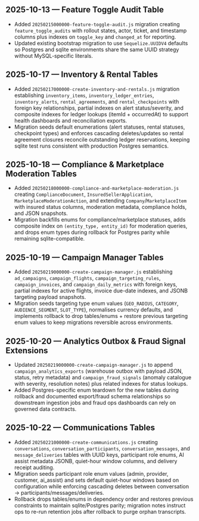 ## 2025-10-13 — Feature Toggle Audit Table
- Added `20250215000000-feature-toggle-audit.js` migration creating `feature_toggle_audits` with rollout states, actor, ticket, and timestamp columns plus indexes on `toggle_key` and `changed_at` for reporting.
- Updated existing bootstrap migration to use `Sequelize.UUIDV4` defaults so Postgres and sqlite environments share the same UUID strategy without MySQL-specific literals.

## 2025-10-17 — Inventory & Rental Tables
- Added `20250217000000-create-inventory-and-rentals.js` migration establishing `inventory_items`, `inventory_ledger_entries`, `inventory_alerts`, `rental_agreements`, and `rental_checkpoints` with foreign key relationships, partial indexes on alert status/severity, and composite indexes for ledger lookups (itemId + occurredAt) to support health dashboards and reconciliation exports.
- Migration seeds default enumerations (alert statuses, rental statuses, checkpoint types) and enforces cascading deletes/updates so rental agreement closures reconcile outstanding ledger reservations, keeping sqlite test runs consistent with production Postgres semantics.

## 2025-10-18 — Compliance & Marketplace Moderation Tables
- Added `20250218000000-compliance-and-marketplace-moderation.js` creating `ComplianceDocument`, `InsuredSellerApplication`, `MarketplaceModerationAction`, and extending `Company`/`MarketplaceItem` with insured status columns, moderation metadata, compliance holds, and JSON snapshots.
- Migration backfills enums for compliance/marketplace statuses, adds composite index on `(entity_type, entity_id)` for moderation queries, and drops enum types during rollback for Postgres parity while remaining sqlite-compatible.

## 2025-10-19 — Campaign Manager Tables
- Added `20250219000000-create-campaign-manager.js` establishing `ad_campaigns`, `campaign_flights`, `campaign_targeting_rules`, `campaign_invoices`, and `campaign_daily_metrics` with foreign keys, partial indexes for active flights, invoice due-date indexes, and JSONB targeting payload snapshots.
- Migration seeds targeting type enum values (`GEO_RADIUS`, `CATEGORY`, `AUDIENCE_SEGMENT`, `SLOT_TYPE`), normalises currency defaults, and implements rollback to drop tables/enums + restore previous targeting enum values to keep migrations reversible across environments.

## 2025-10-20 — Analytics Outbox & Fraud Signal Extensions
- Updated `20250219000000-create-campaign-manager.js` to append `campaign_analytics_exports` (warehouse outbox with payload JSON, status, retry metadata) and `campaign_fraud_signals` (anomaly catalogue with severity, resolution notes) plus related indexes for status lookups.
- Added Postgres-specific enum teardown for the new tables during rollback and documented export/fraud schema relationships so downstream ingestion jobs and fraud ops dashboards can rely on governed data contracts.

## 2025-10-22 — Communications Tables
- Added `20250221000000-create-communications.js` creating `conversations`, `conversation_participants`, `conversation_messages`, and `message_deliveries` tables with UUID keys, participant role enums, AI assist metadata JSONB, quiet-hour window columns, and delivery receipt auditing.
- Migration seeds participant role enum values (admin, provider, customer, ai_assist) and sets default quiet-hour windows based on configuration while enforcing cascading deletes between conversation → participants/messages/deliveries.
- Rollback drops tables/enums in dependency order and restores previous constraints to maintain sqlite/Postgres parity; migration notes instruct ops to re-run retention jobs after rollback to purge orphan transcripts.
